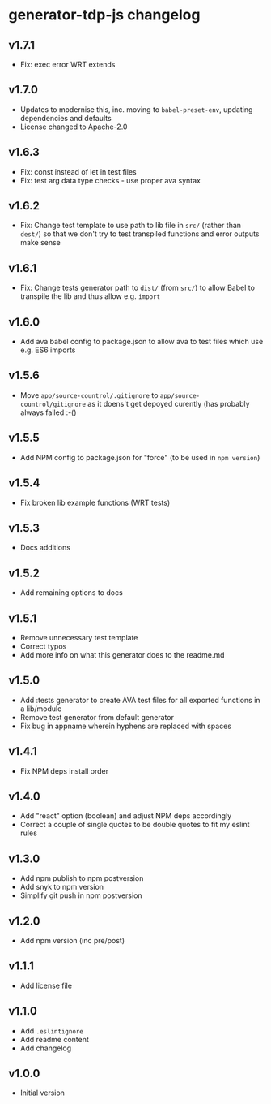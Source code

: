 # generator-tdp-js changelog

## v1.7.1
* Fix: exec error WRT extends

## v1.7.0
* Updates to modernise this, inc. moving to `babel-preset-env`, updating dependencies and defaults
* License changed to Apache-2.0

## v1.6.3
* Fix: const instead of let in test files
* Fix: test arg data type checks - use proper ava syntax

## v1.6.2
* Fix: Change test template to use path to lib file in `src/` (rather than `dest/`) so that we don't try to test transpiled functions and error outputs make sense

## v1.6.1
* Fix: Change tests generator path to `dist/` (from `src/`) to allow Babel to transpile the lib and thus allow e.g. `import`

## v1.6.0
* Add ava babel config to package.json to allow ava to test files which use e.g. ES6 imports

## v1.5.6
* Move `app/source-countrol/.gitignore` to `app/source-countrol/gitignore` as it doens't get depoyed curently (has probably always failed :-()

## v1.5.5
* Add NPM config to package.json for "force" (to be used in `npm version`)

## v1.5.4
* Fix broken lib example functions (WRT tests)

## v1.5.3
* Docs additions

## v1.5.2
* Add remaining options to docs

## v1.5.1
* Remove unnecessary test template
* Correct typos
* Add more info on what this generator does to the readme.md

## v1.5.0
* Add :tests generator to create AVA test files for all exported functions in a lib/module
* Remove test generator from default generator
* Fix bug in appname wherein hyphens are replaced with spaces

## v1.4.1
* Fix NPM deps install order

## v1.4.0
* Add "react" option (boolean) and adjust NPM deps accordingly
* Correct a couple of single quotes to be double quotes to fit my eslint rules

## v1.3.0
* Add npm publish to npm postversion
* Add snyk to npm version
* Simplify git push in npm postversion

## v1.2.0
* Add npm version (inc pre/post)

## v1.1.1
* Add license file

## v1.1.0
* Add `.eslintignore`
* Add readme content
* Add changelog

## v1.0.0
* Initial version
